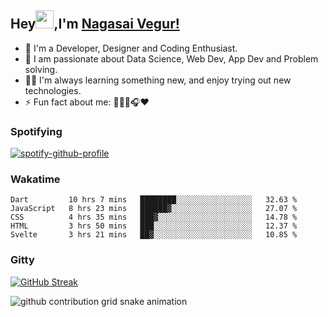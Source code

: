 ## Hey<img src="https://github.com/TheDudeThatCode/TheDudeThatCode/blob/master/Assets/Hi.gif" width="29px">,I'm [Nagasai Vegur!](https://nsvegur.github.io/Blog)

- 🔭 I'm a Developer, Designer and Coding Enthusiast.
- 🎲 I am passionate about Data Science, Web Dev, App Dev and Problem solving. 
- 👨‍💻 I'm always learning something new, and enjoy trying out new technologies.
- ⚡ Fun fact about me: 👨🏻‍💻🎧♥️

### Spotifying

[![spotify-github-profile](https://spotify-github-profile.vercel.app/api/view?uid=awb202e2k5avst93l65zp104s&cover_image=true&theme=novatorem&bar_color=56a5fe&bar_color_cover=false)](https://spotify-github-profile.vercel.app/api/view?uid=awb202e2k5avst93l65zp104s&redirect=true)

### Wakatime

<!--START_SECTION:waka-->
```text
Dart         10 hrs 7 mins   ████████░░░░░░░░░░░░░░░░░   32.63 % 
JavaScript   8 hrs 23 mins   ██████▓░░░░░░░░░░░░░░░░░░   27.07 % 
CSS          4 hrs 35 mins   ███▓░░░░░░░░░░░░░░░░░░░░░   14.78 % 
HTML         3 hrs 50 mins   ███░░░░░░░░░░░░░░░░░░░░░░   12.37 % 
Svelte       3 hrs 21 mins   ██▓░░░░░░░░░░░░░░░░░░░░░░   10.85 % 
```
<!--END_SECTION:waka-->

### Gitty

[![GitHub Streak](https://github-readme-streak-stats.herokuapp.com?user=NSVEGUR&theme=dark&hide_border=true&date_format=M%20j%5B%2C%20Y%5D&ring=57A6FF&fire=57A6FF&currStreakLabel=57A6FF&background=0F1017)](https://git.io/streak-stats)

![github contribution grid snake animation](https://raw.githubusercontent.com/NSVEGUR/NSVEGUR/output/github-contribution-grid-snake.svg)
